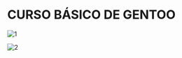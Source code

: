 # CURSO BÁSICO DE GENTOO

![1](https://user-images.githubusercontent.com/86272521/199251818-e57f2454-bf10-4794-bc10-1281fb6f670a.png)

![2](https://user-images.githubusercontent.com/86272521/199251825-c55a637a-b8ff-43fe-bc49-a8ccffbc6f04.png)
